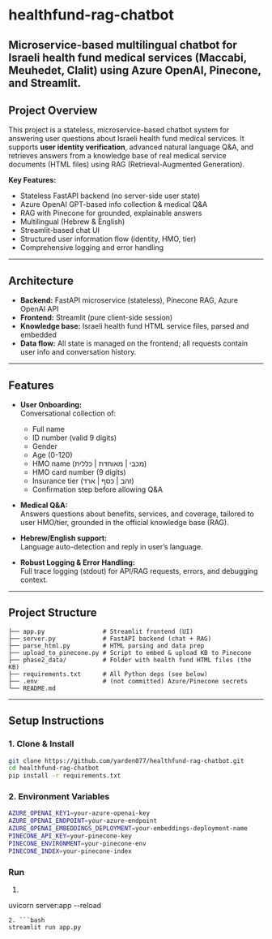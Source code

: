 # healthfund-rag-chatbot
Microservice-based multilingual chatbot for Israeli health fund medical services (Maccabi, Meuhedet, Clalit) using Azure OpenAI, Pinecone, and Streamlit.
---

## Project Overview

This project is a stateless, microservice-based chatbot system for answering user questions about Israeli health fund medical services.
It supports **user identity verification**, advanced natural language Q&A, and retrieves answers from a knowledge base of real medical service documents (HTML files) using RAG (Retrieval-Augmented Generation).

**Key Features:**
- Stateless FastAPI backend (no server-side user state)
- Azure OpenAI GPT-based info collection & medical Q&A
- RAG with Pinecone for grounded, explainable answers
- Multilingual (Hebrew & English)
- Streamlit-based chat UI
- Structured user information flow (identity, HMO, tier)
- Comprehensive logging and error handling

---

##  Architecture

- **Backend:** FastAPI microservice (stateless), Pinecone RAG, Azure OpenAI API
- **Frontend:** Streamlit (pure client-side session)
- **Knowledge base:** Israeli health fund HTML service files, parsed and embedded
- **Data flow:** All state is managed on the frontend; all requests contain user info and conversation history.

---

##  Features

- **User Onboarding:**  
  Conversational collection of:
    - Full name
    - ID number (valid 9 digits)
    - Gender
    - Age (0-120)
    - HMO name (מכבי | מאוחדת | כללית)
    - HMO card number (9 digits)
    - Insurance tier (זהב | כסף | ארד)
    - Confirmation step before allowing Q&A

- **Medical Q&A:**  
  Answers questions about benefits, services, and coverage, tailored to user HMO/tier, grounded in the official knowledge base (RAG).

- **Hebrew/English support:**  
  Language auto-detection and reply in user’s language.

- **Robust Logging & Error Handling:**  
  Full trace logging (stdout) for API/RAG requests, errors, and debugging context.

---

##  Project Structure
```
├── app.py                # Streamlit frontend (UI)
├── server.py             # FastAPI backend (chat + RAG)
├── parse_html.py         # HTML parsing and data prep
├── upload_to_pinecone.py # Script to embed & upload KB to Pinecone
├── phase2_data/          # Folder with health fund HTML files (the KB)
├── requirements.txt      # All Python deps (see below)
├── .env                  # (not committed) Azure/Pinecone secrets
└── README.md
```
---

##  Setup Instructions

### 1. Clone & Install

```bash
git clone https://github.com/yarden077/healthfund-rag-chatbot.git
cd healthfund-rag-chatbot
pip install -r requirements.txt
```

### 2. Environment Variables
```bash
AZURE_OPENAI_KEY1=your-azure-openai-key
AZURE_OPENAI_ENDPOINT=your-azure-endpoint
AZURE_OPENAI_EMBEDDINGS_DEPLOYMENT=your-embeddings-deployment-name
PINECONE_API_KEY=your-pinecone-key
PINECONE_ENVIRONMENT=your-pinecone-env
PINECONE_INDEX=your-pinecone-index
```


### Run
1. ```bash
uvicorn server:app --reload
```
2. ```bash
streamlit run app.py
```
